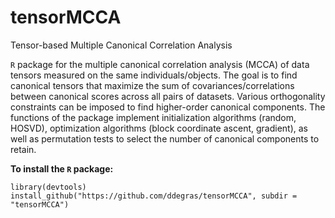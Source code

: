 # tensorMCCA
Tensor-based Multiple Canonical Correlation Analysis

`R` package for the multiple canonical correlation analysis (MCCA) of data tensors measured on the same individuals/objects. The goal is to find canonical tensors that maximize the sum of covariances/correlations between canonical scores across all pairs of datasets. Various orthogonality constraints can be imposed to find higher-order canonical components. The functions of the package implement initialization algorithms (random, HOSVD), optimization algorithms (block coordinate ascent, gradient), as well as permutation tests to select the number of canonical components to retain. 

**To install the `R` package:**
```
library(devtools)
install_github("https://github.com/ddegras/tensorMCCA", subdir = "tensorMCCA")
```
